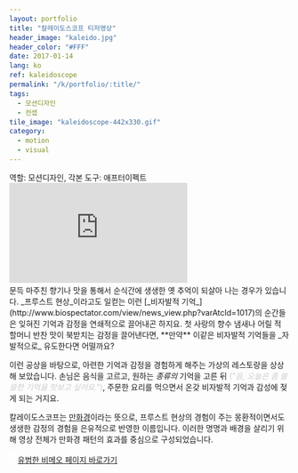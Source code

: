 ```yaml
---
layout: portfolio
title: "칼레이도스코프 티저영상"
header_image: "kaleido.jpg"
header_color: "#FFF"
date: 2017-01-14
lang: ko
ref: kaleidoscope
permalink: "/k/portfolio/:title/"
tags:
  - 모션디자인
  - 컨셉
tile_image: "kaleidoscope-442x330.gif"
category:
  - motion
  - visual
---
```

<div class="project-info">
  <span>역할:</span> 모션디자인, 각본
  <span>도구:</span> 애프터이펙트
</div>
<div class="emb-video vimeo wide">
  <iframe src="https://player.vimeo.com/video/34394816?title=0&byline=0&portrait=0" width="320" height="180" frameborder="0" webkitallowfullscreen mozallowfullscreen allowfullscreen></iframe>
</div>
문득 마주친 향기나 맛을 통해서 순식간에 생생한 옛 추억이 되살아 나는 경우가 있습니다. _프루스트 현상_이라고도 일컫는 이런 [_비자발적 기억_](http://www.biospectator.com/view/news_view.php?varAtcId=1017)의 순간들은 잊혀진 기억과 감정을 연쇄적으로 끌어내곤 하지요. 첫 사랑의 향수 냄새나 어릴 적 할머니 반찬 맛이 북받치는 감정을 끌어낸다면, **만약** 이같은 비자발적 기억들을 _자발적으로_ 유도한다면 어떨까요?

이런 공상을 바탕으로, 아련한 기억과 감정을 경험하게 해주는 가상의 레스토랑을 상상해 보았습니다. 손님은 음식을 고르고, 원하는 _종류의_ 기억을 고른 뒤 <span style="color:#CCC;">(_"음, 오늘은 좀 쓸쓸한 기억을 맛보고 싶어요."_)</span>, 주문한 요리를 먹으면서 온갖 비자발적 기억과 감성에 젖게 되는 거지요.

칼레이도스코프는 [만화경](https://ko.wikipedia.org/wiki/%EB%A7%8C%ED%99%94%EA%B2%BD)이라는 뜻으로, 프루스트 현상의 경험이 주는 몽환적이면서도 생생한 감정의 경험을 은유적으로 반영한 이름입니다. 이러한 명명과 배경을 살리기 위해 영상 전체가 만화경 패턴의 효과를 중심으로 구성되었습니다.

<div class="buttons">
  <span class="unselectable">
  <a href="https://vimeo.com/baadaa" title="More Videos.." target="_blank"><img src="/img/outerlink.svg" alt="Link" style="width: 15px;">유범한 비메오 페이지 바로가기</a>
  </span>
</div>
